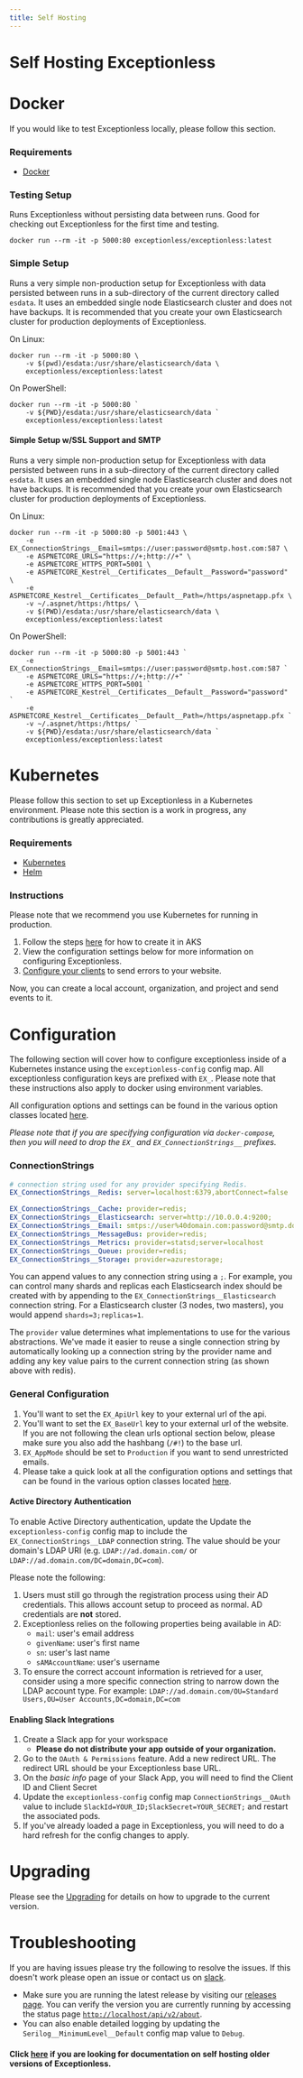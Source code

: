 ```yaml
---
title: Self Hosting
---
```


# Self Hosting Exceptionless

# Docker
If you would like to test Exceptionless locally, please follow this section.
 
### Requirements
* [Docker](https://www.docker.com)
 
### Testing Setup

Runs Exceptionless without persisting data between runs. Good for checking out Exceptionless for the first time and testing.

```
docker run --rm -it -p 5000:80 exceptionless/exceptionless:latest
```

### Simple Setup

Runs a very simple non-production setup for Exceptionless with data persisted between runs in a sub-directory of the current directory called `esdata`. It uses an embedded single node Elasticsearch cluster and does not have backups. It is recommended that you create your own Elasticsearch cluster for production deployments of Exceptionless.

On Linux:
```
docker run --rm -it -p 5000:80 \
    -v $(pwd)/esdata:/usr/share/elasticsearch/data \
    exceptionless/exceptionless:latest
```
On PowerShell:
```
docker run --rm -it -p 5000:80 `
    -v ${PWD}/esdata:/usr/share/elasticsearch/data `
    exceptionless/exceptionless:latest
```

#### Simple Setup w/SSL Support and SMTP

Runs a very simple non-production setup for Exceptionless with data persisted between runs in a sub-directory of the current directory called `esdata`. It uses an embedded single node Elasticsearch cluster and does not have backups. It is recommended that you create your own Elasticsearch cluster for production deployments of Exceptionless.

On Linux:
```
docker run --rm -it -p 5000:80 -p 5001:443 \
    -e EX_ConnectionStrings__Email=smtps://user:password@smtp.host.com:587 \
    -e ASPNETCORE_URLS="https://+;http://+" \
    -e ASPNETCORE_HTTPS_PORT=5001 \
    -e ASPNETCORE_Kestrel__Certificates__Default__Password="password" \
    -e ASPNETCORE_Kestrel__Certificates__Default__Path=/https/aspnetapp.pfx \
    -v ~/.aspnet/https:/https/ \
    -v $(PWD)/esdata:/usr/share/elasticsearch/data \
    exceptionless/exceptionless:latest
```

On PowerShell:
```
docker run --rm -it -p 5000:80 -p 5001:443 `
    -e EX_ConnectionStrings__Email=smtps://user:password@smtp.host.com:587 `
    -e ASPNETCORE_URLS="https://+;http://+" `
    -e ASPNETCORE_HTTPS_PORT=5001 `
    -e ASPNETCORE_Kestrel__Certificates__Default__Password="password" `
    -e ASPNETCORE_Kestrel__Certificates__Default__Path=/https/aspnetapp.pfx `
    -v ~/.aspnet/https:/https/ `
    -v ${PWD}/esdata:/usr/share/elasticsearch/data `
    exceptionless/exceptionless:latest
```

# Kubernetes 
Please follow this section to set up Exceptionless in a Kubernetes environment. Please note this section is a work in progress, any contributions is greatly appreciated.

### Requirements
* <a href="https://kubernetes.io" target="_blank">Kubernetes</a>
* <a href="https://helm.sh" target="_blank">Helm</a>

### Instructions
Please note that we recommend you use Kubernetes for running in production.

1. Follow the steps [here](https://github.com/exceptionless/Exceptionless/blob/master/k8s/ex-setup.ps1) for how to create it in AKS
2. View the configuration settings below for more information on configuring Exceptionless.
3. [Configure your clients](https://github.com/exceptionless/Exceptionless.Net/wiki/Configuration#self-hosted-options) to send errors to your website.

Now, you can create a local account, organization, and project and send events to it.

# Configuration
The following section will cover how to configure exceptionless inside of a Kubernetes instance using the `exceptionless-config` config map. All exceptionless configuration keys are prefixed with `EX_`. Please note that these instructions also apply to docker using environment variables.

All configuration options and settings can be found in the various option classes located [here](https://github.com/exceptionless/Exceptionless/tree/master/src/Exceptionless.Core/Configuration).

_Please note that if you are specifying configuration via `docker-compose`, then you will need to drop the `EX_` and `EX_ConnectionStrings__` prefixes._

### ConnectionStrings
```yaml
# connection string used for any provider specifying Redis. 
EX_ConnectionStrings__Redis: server=localhost:6379,abortConnect=false

EX_ConnectionStrings__Cache: provider=redis;
EX_ConnectionStrings__Elasticsearch: server=http://10.0.0.4:9200;
EX_ConnectionStrings__Email: smtps://user%40domain.com:password@smtp.domain.com:465
EX_ConnectionStrings__MessageBus: provider=redis;
EX_ConnectionStrings__Metrics: provider=statsd;server=localhost
EX_ConnectionStrings__Queue: provider=redis;
EX_ConnectionStrings__Storage: provider=azurestorage;
```

You can append values to any connection string using a `;`. For example, you can control many shards and replicas each Elasticsearch index should be created with by appending to the `EX_ConnectionStrings__Elasticsearch` connection string. For a Elasticsearch cluster (3 nodes, two masters), you would append `shards=3;replicas=1`. 

The `provider` value determines what implementations to use for the various abstractions. We've made it easier to reuse a single connection string by automatically looking up a connection string by the provider name and adding any key value pairs to the current connection string (as shown above with redis).

### General Configuration
1. You'll want to set the `EX_ApiUrl` key to your external url of the api.
2. You'll want to set the `EX_BaseUrl` key to your external url of the website. If you are not following the clean urls optional section below, please make sure you also add the hashbang (`/#!`) to the base url.
3. `EX_AppMode` should be set to `Production` if you want to send unrestricted emails.
4. Please take a quick look at all the configuration options and settings that can be found in the various option classes located [here](https://github.com/exceptionless/Exceptionless/tree/master/src/Exceptionless.Core/Configuration).

#### Active Directory Authentication
To enable Active Directory authentication, update the Update the `exceptionless-config` config map to include the `EX_ConnectionStrings__LDAP` connection string. The value should be your domain's LDAP URI (e.g. `LDAP://ad.domain.com/` or `LDAP://ad.domain.com/DC=domain,DC=com`).

Please note the following:

1. Users must still go through the registration process using their AD credentials. This allows account setup to proceed as normal. AD credentials are **not** stored.
2. Exceptionless relies on the following properties being available in AD:
    * `mail`: user's email address
    * `givenName`: user's first name
    * `sn`: user's last name
    * `sAMAccountName`: user's username
3. To ensure the correct account information is retrieved for a user, consider using a more specific connection string to narrow down the LDAP account type. For example: `LDAP://ad.domain.com/OU=Standard Users,OU=User Accounts,DC=domain,DC=com`

#### Enabling Slack Integrations
1. Create a Slack app for your workspace
    * __Please do not distribute your app outside of your organization.__
2. Go to the `OAuth & Permissions` feature. Add a new redirect URL. The redirect URL should be your Exceptionless base URL.
3. On the *basic info* page of your Slack App, you will need to find the Client ID and Client Secret
4. Update the `exceptionless-config` config map `ConnectionStrings__OAuth` value to include `SlackId=YOUR_ID;SlackSecret=YOUR_SECRET;` and restart the associated pods.
5. If you've already loaded a page in Exceptionless, you will need to do a hard refresh for the config changes to apply.

# Upgrading
Please see the [Upgrading](Upgrading) for details on how to upgrade to the current version.

# Troubleshooting
If you are having issues please try the following to resolve the issues. If this doesn't work please open an issue or contact us on [slack](https://slack.exceptionless.com).
* Make sure you are running the latest release by visiting our [releases page](https://github.com/exceptionless/Exceptionless/releases). You can verify the version you are currently running by accessing the status page [`http://localhost/api/v2/about`](http://localhost/api/v2/about).
* You can also enable detailed logging by updating the `Serilog__MinimumLevel__Default` config map value to `Debug`.

#### Click [here](https://github.com/exceptionless/Exceptionless/wiki/Self-Hosting-Previous-Versions) if you are looking for documentation on self hosting older versions of Exceptionless.
